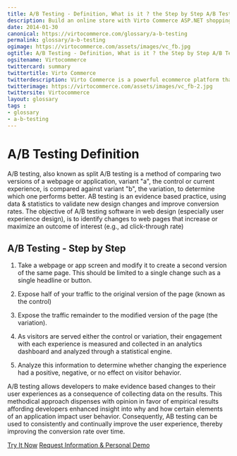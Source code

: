 ```yaml
---
title: A/B Testing - Definition, What is it ? the Step by Step A/B Testing Process and why is A/B Testing important?| Glossary Virto Commerce.
description: Build an online store with Virto Commerce ASP.NET shopping cart software. Benefit from an open source shopping cart software that has every feature you need.
date: 2014-01-30
canonical: https://virtocommerce.com/glossary/a-b-testing
permalink: glossary/a-b-testing
ogimage: https://virtocommerce.com/assets/images/vc_fb.jpg
ogtitle: A/B Testing - Definition, What is it ? the Step by Step A/B Testing Process and why is A/B Testing important?| Glossary Virto Commerce.
ogsitename: Virtocommerce
twittercard: summary
twittertitle: Virto Commerce
twitterdescription: Virto Commerce is a powerful ecommerce platform that includes everything you need to create an online store and sell online. Try it free with Free Community License
twitterimage: https://virtocommerce.com/assets/images/vc_fb-2.jpg
twittersite: Virtocommerce
layout: glossary
tags : 
- glossary
- a-b-testing
---
```

<div class="business-cnt">
    <div class="head __cart">
        <h1 class="title">A/B Testing Definition</h1>
    </div>
    <p class="text">A/B testing, also known as split A/B testing is a method of comparing two versions of a webpage or application, variant "a", the control or current experience, is compared against variant "b", the variation, to determine which one performs better. AB testing is an evidence based practice, using data & statistics to validate new design changes and improve conversion rates. The objective of A/B testing software in web design (especially user experience design), is to identify changes to web pages that increase or maximize an outcome of interest (e.g., ad click-through rate)</p>
    <h2 class="sub-title">A/B Testing - Step by Step</h2>
    <ol class="text">
        <li>
            <p>
                Take a webpage or app screen and modify it to create a second version of the same page. This should be limited to a single change such as a single headline or button.
            </p>
        </li>
        <li>
            <p>Expose half of your traffic to the original version of the page (known as the control)</p>
        </li>
        <li>
            <p>
                Expose the traffic remainder to the modified version of the page (the variation).
            </p>
        </li>
        <li>
            <p>
                As visitors are served either the control or variation, their engagement with each experience is measured and collected in an analytics dashboard and analyzed through a statistical engine.
            </p>
        </li>
        <li>
            <p>
                Analyze this information to determine whether changing the experience had a positive, negative, or no effect on visitor behavior.
            </p>
        </li>
    </ol>
    <p class="text">A/B testing allows developers to make evidence based changes to their user experiences as a consequence of collecting data on the results. This methodical approach dispenses with opinion in favor of empirical results affording developers enhanced insight into why and how certain elements of an application impact user behavior. Consequently, AB testing can be used to consistently and continually improve the user experience, thereby improving the conversion rate over time.</p>
    <div class="buttons">
        <a class="button fill" href="/try-now">Try It Now</a>
        <a class="button fill" href="/contact-us">Request Information & Personal Demo</a>
    </div>
</div>